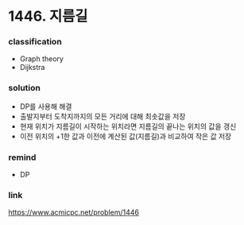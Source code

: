 # 1446. 지름길

### classification
* Graph theory
* Dijkstra

### solution
* DP를 사용해 해결
* 출발지부터 도착지까지의 모든 거리에 대해 최솟값을 저장
* 현재 위치가 지름길이 시작하는 위치라면 지름길의 끝나는 위치의 값을 갱신
* 이전 위치의 +1한 값과 이전에 계산된 값(지름길)과 비교하여 작은 값 저장

### remind
* DP

### link
https://www.acmicpc.net/problem/1446